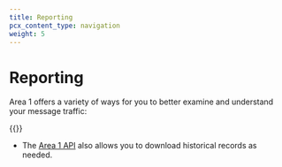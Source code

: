 ```yaml
---
title: Reporting
pcx_content_type: navigation
weight: 5
---
```


# Reporting

Area 1 offers a variety of ways for you to better examine and understand your message traffic:

{{<directory-listing showDescriptions=true char_limit=300 >}}
- The [Area 1 API](/email-security/api/) also allows you to download historical records as needed.